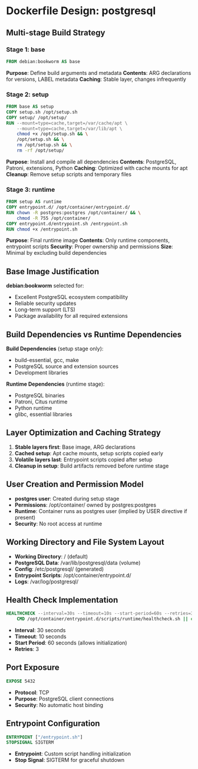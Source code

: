 # Dockerfile Design: postgresql

## Multi-stage Build Strategy

### Stage 1: base
```dockerfile
FROM debian:bookworm AS base
```
**Purpose**: Define build arguments and metadata
**Contents**: ARG declarations for versions, LABEL metadata
**Caching**: Stable layer, changes infrequently

### Stage 2: setup
```dockerfile
FROM base AS setup
COPY setup.sh /opt/setup.sh
COPY setup/ /opt/setup/
RUN --mount=type=cache,target=/var/cache/apt \
    --mount=type=cache,target=/var/lib/apt \
    chmod +x /opt/setup.sh && \
    /opt/setup.sh && \
    rm /opt/setup.sh && \
    rm -rf /opt/setup/
```
**Purpose**: Install and compile all dependencies
**Contents**: PostgreSQL, Patroni, extensions, Python
**Caching**: Optimized with cache mounts for apt
**Cleanup**: Remove setup scripts and temporary files

### Stage 3: runtime
```dockerfile
FROM setup AS runtime
COPY entrypoint.d/ /opt/container/entrypoint.d/
RUN chown -R postgres:postgres /opt/container/ && \
    chmod -R 755 /opt/container/
COPY entrypoint.d/entrypoint.sh /entrypoint.sh
RUN chmod +x /entrypoint.sh
```
**Purpose**: Final runtime image
**Contents**: Only runtime components, entrypoint scripts
**Security**: Proper ownership and permissions
**Size**: Minimal by excluding build dependencies

## Base Image Justification
**debian:bookworm** selected for:
- Excellent PostgreSQL ecosystem compatibility
- Reliable security updates
- Long-term support (LTS)
- Package availability for all required extensions

## Build Dependencies vs Runtime Dependencies
**Build Dependencies** (setup stage only):
- build-essential, gcc, make
- PostgreSQL source and extension sources
- Development libraries

**Runtime Dependencies** (runtime stage):
- PostgreSQL binaries
- Patroni, Citus runtime
- Python runtime
- glibc, essential libraries

## Layer Optimization and Caching Strategy
1. **Stable layers first**: Base image, ARG declarations
2. **Cached setup**: Apt cache mounts, setup scripts copied early
3. **Volatile layers last**: Entrypoint scripts copied after setup
4. **Cleanup in setup**: Build artifacts removed before runtime stage

## User Creation and Permission Model
- **postgres user**: Created during setup stage
- **Permissions**: /opt/container/ owned by postgres:postgres
- **Runtime**: Container runs as postgres user (implied by USER directive if present)
- **Security**: No root access at runtime

## Working Directory and File System Layout
- **Working Directory**: / (default)
- **PostgreSQL Data**: /var/lib/postgresql/data (volume)
- **Config**: /etc/postgresql/ (generated)
- **Entrypoint Scripts**: /opt/container/entrypoint.d/
- **Logs**: /var/log/postgresql/

## Health Check Implementation
```dockerfile
HEALTHCHECK --interval=30s --timeout=10s --start-period=60s --retries=3 \
    CMD /opt/container/entrypoint.d/scripts/runtime/healthcheck.sh || exit 1
```
- **Interval**: 30 seconds
- **Timeout**: 10 seconds
- **Start Period**: 60 seconds (allows initialization)
- **Retries**: 3

## Port Exposure
```dockerfile
EXPOSE 5432
```
- **Protocol**: TCP
- **Purpose**: PostgreSQL client connections
- **Security**: No automatic host binding

## Entrypoint Configuration
```dockerfile
ENTRYPOINT ["/entrypoint.sh"]
STOPSIGNAL SIGTERM
```
- **Entrypoint**: Custom script handling initialization
- **Stop Signal**: SIGTERM for graceful shutdown